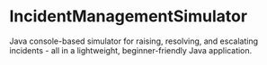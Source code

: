 # IncidentManagementSimulator
Java console-based simulator for raising, resolving, and escalating incidents - all in a lightweight, beginner-friendly Java application.
